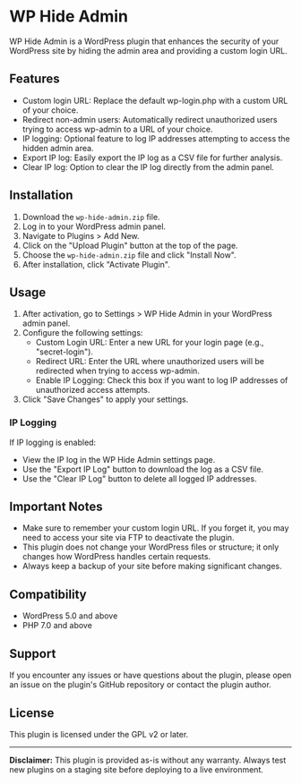# WP Hide Admin

WP Hide Admin is a WordPress plugin that enhances the security of your WordPress site by hiding the admin area and providing a custom login URL.

## Features

- Custom login URL: Replace the default wp-login.php with a custom URL of your choice.
- Redirect non-admin users: Automatically redirect unauthorized users trying to access wp-admin to a URL of your choice.
- IP logging: Optional feature to log IP addresses attempting to access the hidden admin area.
- Export IP log: Easily export the IP log as a CSV file for further analysis.
- Clear IP log: Option to clear the IP log directly from the admin panel.

## Installation

1. Download the `wp-hide-admin.zip` file.
2. Log in to your WordPress admin panel.
3. Navigate to Plugins > Add New.
4. Click on the "Upload Plugin" button at the top of the page.
5. Choose the `wp-hide-admin.zip` file and click "Install Now".
6. After installation, click "Activate Plugin".

## Usage

1. After activation, go to Settings > WP Hide Admin in your WordPress admin panel.
2. Configure the following settings:
   - Custom Login URL: Enter a new URL for your login page (e.g., "secret-login").
   - Redirect URL: Enter the URL where unauthorized users will be redirected when trying to access wp-admin.
   - Enable IP Logging: Check this box if you want to log IP addresses of unauthorized access attempts.
3. Click "Save Changes" to apply your settings.

### IP Logging

If IP logging is enabled:

- View the IP log in the WP Hide Admin settings page.
- Use the "Export IP Log" button to download the log as a CSV file.
- Use the "Clear IP Log" button to delete all logged IP addresses.

## Important Notes

- Make sure to remember your custom login URL. If you forget it, you may need to access your site via FTP to deactivate the plugin.
- This plugin does not change your WordPress files or structure; it only changes how WordPress handles certain requests.
- Always keep a backup of your site before making significant changes.

## Compatibility

- WordPress 5.0 and above
- PHP 7.0 and above

## Support

If you encounter any issues or have questions about the plugin, please open an issue on the plugin's GitHub repository or contact the plugin author.

## License

This plugin is licensed under the GPL v2 or later.

---

**Disclaimer:** This plugin is provided as-is without any warranty. Always test new plugins on a staging site before deploying to a live environment.
